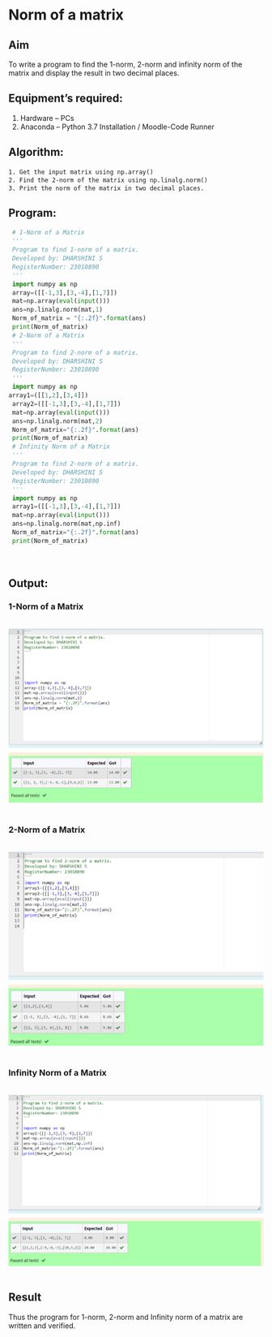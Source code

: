 # Norm of a matrix
## Aim
To write a program to find the 1-norm, 2-norm and infinity norm of the matrix and display the result in two decimal places.
## Equipment’s required:
1.	Hardware – PCs
2.	Anaconda – Python 3.7 Installation / Moodle-Code Runner
## Algorithm:
	1. Get the input matrix using np.array()   
    2. Find the 2-norm of the matrix using np.linalg.norm()
	3. Print the norm of the matrix in two decimal places.
## Program:
```Python
 # 1-Norm of a Matrix
 '''
 Program to find 1-norm of a matrix.
 Developed by: DHARSHINI S
 RegisterNumber: 23010890
 '''
 import numpy as np
 array=([[-1,3],[3,-4],[1,7]])
 mat=np.array(eval(input()))
 ans=np.linalg.norm(mat,1)
 Norm_of_matrix = "{:.2f}".format(ans)
 print(Norm_of_matrix)
 # 2-Norm of a Matrix
 '''
 Program to find 2-norm of a matrix.
 Developed by: DHARSHINI S
 RegisterNumber: 23010890
 '''
 import numpy as np
array1=([[1,2],[3,4]])
 array2=([[-1,3],[3,-4],[1,7]])
 mat=np.array(eval(input()))
 ans=np.linalg.norm(mat,2)
 Norm_of_matrix="{:.2f}".format(ans)
 print(Norm_of_matrix)
 # Infinity Norm of a Matrix
 '''
 Program to find 2-norm of a matrix.
 Developed by: DHARSHINI S
 RegisterNumber: 23010890
 '''
 import numpy as np
 array1=([[-1,3],[3,-4],[1,7]])
 mat=np.array(eval(input()))
 ans=np.linalg.norm(mat,np.inf)
 Norm_of_matrix="{:.2f}".format(ans)
 print(Norm_of_matrix)




```
## Output:
### 1-Norm of a Matrix
<br>![output](./7.NORM%201.png)
<br>
<br>

### 2-Norm of a Matrix
<br>![output](./7.NORM%202.png)
<br>
<br>

### Infinity Norm of a Matrix
<br>![output](./7.NORM%203.png)
<br>
<br>

## Result
Thus the program for 1-norm, 2-norm and Infinity norm of a matrix are written and verified.
